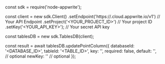 const sdk = require('node-appwrite');

const client = new sdk.Client()
    .setEndpoint('https://<REGION>.cloud.appwrite.io/v1') // Your API Endpoint
    .setProject('<YOUR_PROJECT_ID>') // Your project ID
    .setKey('<YOUR_API_KEY>'); // Your secret API key

const tablesDB = new sdk.TablesDB(client);

const result = await tablesDB.updatePointColumn({
    databaseId: '<DATABASE_ID>',
    tableId: '<TABLE_ID>',
    key: '',
    required: false,
    default: '', // optional
    newKey: '' // optional
});
